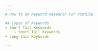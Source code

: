 ```yaml
---
---
# How to Do Keyword Research For Youtube

## Types of Keywords
- Short Tail Keywords
	- Short Tail Keywords
- Long-tail Keywords

---
```










